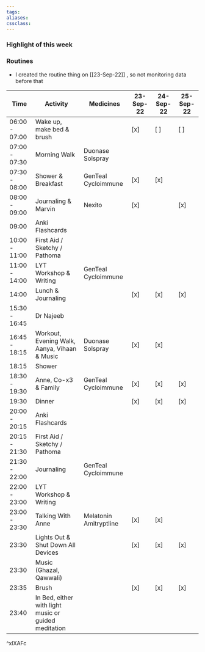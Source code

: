```yaml
---
tags:
aliases:
cssclass:
---
```



### Highlight of this week

### Routines
- I created the routine thing on [[23-Sep-22]] , so not monitoring data before that

| Time          | Activity                                             | Medicines              | 23-Sep-22 | 24-Sep-22 | 25-Sep-22 |
| ------------- | ---------------------------------------------------- | ---------------------- | --------- | --------- | --------- |
| 06:00 - 07:00 | Wake up, make bed & brush                            |                        | [x]       | [ ]       | [ ]       |
| 07:00 - 07:30 | Morning Walk                                         | Duonase  Solspray      |           |           |           |
| 07:30 - 08:00 | Shower & Breakfast                                   | GenTeal Cycloimmune    | [x]       | [x]       |           |
| 08:00 - 09:00 | Journaling & Marvin                                  | Nexito                 | [x]       |           | [x]       |
| 09:00         | Anki Flashcards                                      |                        |           |           |           |
| 10:00 - 11:00 | First Aid / Sketchy / Pathoma                        |                        |           |           |           |
| 11:00 - 14:00 | LYT Workshop & Writing                               | GenTeal Cycloimmune    |           |           |           |
| 14:00         | Lunch & Journaling                                   |                        | [x]       | [x]       | [x]       |
| 15:30 - 16:45 | Dr Najeeb                                            |                        |           |           |           |
| 16:45 - 18:15 | Workout, Evening Walk, Aanya, Vihaan & Music         | Duonase  Solspray      | [x]       | [x]       |           |
| 18:15         | Shower                                               |                        |           |           |           |
| 18:30 - 19:30 | Anne, Co-x3 & Family                                 | GenTeal Cycloimmune    | [x]       | [x]       | [x]       |
| 19:30         | Dinner                                               |                        | [x]       | [x]       | [x]       |
| 20:00 - 20:15 | Anki Flashcards                                      |                        |           |           |           |
| 20:15 - 21:30 | First Aid / Sketchy / Pathoma                        |                        |           |           |           |
| 21:30 - 22:00 | Journaling                                           | GenTeal Cycloimmune    |           |           |           |
| 22:00 - 23:00 | LYT Workshop & Writing                               |                        |           |           |           |
| 23:00 - 23:30 | Talking With Anne                                    | Melatonin Amitryptline | [x]       | [x]       |           |
| 23:30         | Lights Out & Shut Down All Devices                   |                        | [x]       | [x]       | [x]       |
| 23:30         | Music (Ghazal, Qawwali)                              |                        |           |           |           |
| 23:35         | Brush                                                |                        | [x]       | [x]       | [x]       |
| 23:40         | In Bed, either with light music or guided meditation |                        |           |           |           |
^xlXAFc

